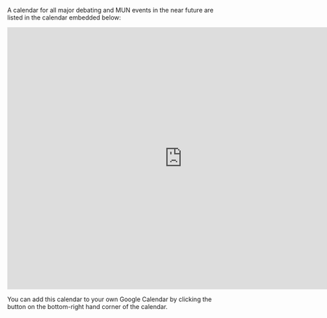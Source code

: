 A calendar for all major debating and MUN events in the near future are listed in the calendar embedded below:

<iframe src="https://calendar.google.com/calendar/embed?src=rccdtfnnv4q4en052rbdvqfpjo%40group.calendar.google.com&ctz=Asia%2FColombo" style="border: 0" width="800" height="600" frameborder="0" scrolling="no"></iframe>

You can add this calendar to your own Google Calendar by clicking the button on the bottom-right hand corner of the calendar.

